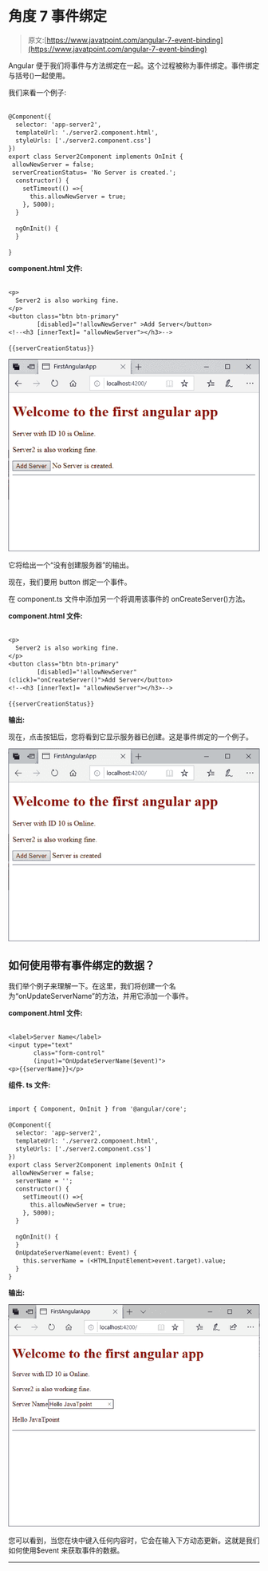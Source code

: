 # 角度 7 事件绑定

> 原文:[https://www.javatpoint.com/angular-7-event-binding](https://www.javatpoint.com/angular-7-event-binding)

Angular 便于我们将事件与方法绑定在一起。这个过程被称为事件绑定。事件绑定与括号()一起使用。

我们来看一个例子:

```

@Component({
  selector: 'app-server2',
  templateUrl: './server2.component.html',
  styleUrls: ['./server2.component.css']
})
export class Server2Component implements OnInit {
 allowNewServer = false;
 serverCreationStatus= 'No Server is created.';
  constructor() {
    setTimeout(() =>{
      this.allowNewServer = true;
    }, 5000);
  }

  ngOnInit() {
  }

}

```

**component.html 文件:**

```

<p>
  Server2 is also working fine.
</p>
<button class="btn btn-primary"
        [disabled]="!allowNewServer" >Add Server</button>
<!--<h3 [innerText]= "allowNewServer"></h3>-->

{{serverCreationStatus}}

```

![Angular 7 Event Binding](img/8f48d0e134d1c98dffc22fa5ce8d1b07.png)

它将给出一个“没有创建服务器”的输出。

现在，我们要用 button 绑定一个事件。

在 component.ts 文件中添加另一个将调用该事件的 onCreateServer()方法。

**component.html 文件:**

```

<p>
  Server2 is also working fine.
</p>
<button class="btn btn-primary"
        [disabled]="!allowNewServer"
(click)="onCreateServer()">Add Server</button>
<!--<h3 [innerText]= "allowNewServer"></h3>-->

{{serverCreationStatus}}

```

**输出:**

现在，点击按钮后，您将看到它显示服务器已创建。这是事件绑定的一个例子。

![Angular 7 Event Binding](img/72ba60909c3dccfa70f9afed3866a006.png)

## 如何使用带有事件绑定的数据？

我们举个例子来理解一下。在这里，我们将创建一个名为“onUpdateServerName”的方法，并用它添加一个事件。

**component.html 文件:**

```

<label>Server Name</label>
<input type="text"
       class="form-control"
       (input)="OnUpdateServerName($event)">
<p>{{serverName}}</p>

```

**组件. ts 文件:**

```

import { Component, OnInit } from '@angular/core';

@Component({
  selector: 'app-server2',
  templateUrl: './server2.component.html',
  styleUrls: ['./server2.component.css']
})
export class Server2Component implements OnInit {
 allowNewServer = false;
  serverName = '';
  constructor() {
    setTimeout(() =>{
      this.allowNewServer = true;
    }, 5000);
  }

  ngOnInit() {
  }
  OnUpdateServerName(event: Event) {
    this.serverName = (<HTMLInputElement>event.target).value;
  }
}

```

**输出:**

![Angular 7 Event Binding](img/98b1e6e6b47d7ba04503b2eeda60941c.png)

您可以看到，当您在块中键入任何内容时，它会在输入下方动态更新。这就是我们如何使用$event 来获取事件的数据。

* * *